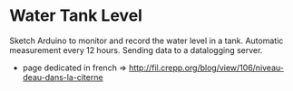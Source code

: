 Water Tank Level
=======
Sketch Arduino to monitor and record the water level in a tank. Automatic measurement every 12 hours. Sending data to a datalogging server.

* page dedicated in french => http://fil.crepp.org/blog/view/106/niveau-deau-dans-la-citerne